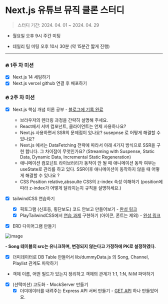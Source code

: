 # Next.js 유튜브 뮤직 클론 스터디

> 스터디 기간: 2024. 04. 01 ~ 2024. 04. 29

- 월요일 오후 9시 주간 미팅

- 데일리 팀 미팅 오후 10시 30분 (약 15분간 짧게 진행)

---

### 🔥 1주 차 미션

- [x] Next.js 14 세팅하기
- [x] Next.js vercel github 연결 후 배포하기

### 🔥 2주 차 미션

- [x] Next.js 핵심 개념 이론 공부 - [블로그에 기록 완료](https://dearyuto.github.io/docs/category/interview)

  - 브라우저의 렌더링 과정을 간략히 설명해 주세요.
  - React에서 서버 컴포넌트, 클라이언트는 언제 사용하나요?
  - Next.js 사용하면서 SSR의 문제점이 있나요? susepnse 로 어떻게 해결할 수 있나요?
  - Next.js 에서는 DataFetching 전략에 따라서 아래 4가지 방식으로 SSR을 구현 합니다. 그 차이점이 무엇인가요? (Streaming with Suspense, Static Data, Dynamic Data, Incremental Static Regeneration)
  - 애니메이션 컴포넌트 라이브러리가 동작이 안 될 때 애니메이션 동작 여부는 useState로 관리를 하고 있다. SSR이후 애니메이션이 동작하지 않을 때 어떻게 해결할 수 있나요 ?
  - CSS Position relative,absoulte CSS의 z-index 속성 이해하기 (position에 따라 z-index가 어떻게 달라지는지 규칙을 설명하세요.)

- [x] tailwindCSS 연습하기

  - [x] 픽토그램 (신호등, 횡단보도) 코드 안보고 만들어보기
        - [완성 링크](https://play.tailwindcss.com/8zuWGjQXT7)
  - [x] PlayTailwindCSS에서 [연습 과제](https://dribbble.com/shots/23428988-Lenscraft-Photography-Website) 구현하기 (아이콘, 폰트는 제외)
        - [완성 링크](https://play.tailwindcss.com/7Ya1tLXCHv)
- [x] ERD 다이어그램 만들기

![image](https://github.com/DearYuto/7CodeStudy/assets/154968122/03979d4f-bfa6-4a9d-8b71-7c37ec2be9d8)

**- Song 테이블의 src는 유니크하며, 변경되지 않는다고 가정하에 PK로 설정하였다.**

  - [x] 더미데이터로 DB Table 만들어서 lib/dummyData.js 의 Song, Channel, Playlist 관계도 파악하기
  - 객체 이름, 어떤 필드가 있는지 정리하고 객체의 관계가 1:1, 1:N, N:M 파악하기

- [x] (선택미션) 고도화 - MockServer 만들기
  - [x] 더미데이터를 내려주는 Express API 서버 만들기 - [GET API](https://github.com/DearYuto/mockserver) 하나 만들었어요.
